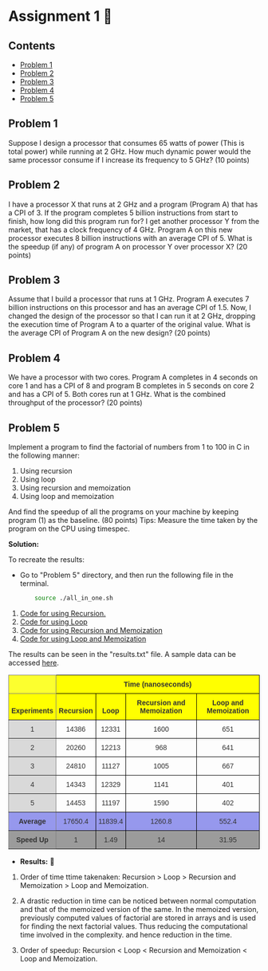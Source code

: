 # Assignment 1 📖 <!-- omit in toc -->

## Contents <!-- omit in toc -->
- [Problem 1](#problem-1)
- [Problem 2](#problem-2)
- [Problem 3](#problem-3)
- [Problem 4](#problem-4)
- [Problem 5](#problem-5)

## Problem 1

Suppose I design a processor that consumes 65 watts of power (This is total power) while running
at 2 GHz. How much dynamic power would the same processor consume if I increase its
frequency to 5 GHz? (10 points)

## Problem 2

I have a processor X that runs at 2 GHz and a program (Program A) that has a CPI of 3. If the
program completes 5 billion instructions from start to finish, how long did this program run for?
I get another processor Y from the market, that has a clock frequency of 4 GHz. Program A on
this new processor executes 8 billion instructions with an average CPI of 5. What is the speedup
(if any) of program A on processor Y over processor X? (20 points)

## Problem 3

Assume that I build a processor that runs at 1 GHz. Program A executes 7 billion instructions on
this processor and has an average CPI of 1.5. Now, I changed the design of the processor so that
I can run it at 2 GHz, dropping the execution time of Program A to a quarter of the original value.
What is the average CPI of Program A on the new design? (20 points)

## Problem 4

We have a processor with two cores. Program A completes in 4 seconds on core 1 and has a CPI
of 8 and program B completes in 5 seconds on core 2 and has a CPI of 5. Both cores run at 1 GHz.
What is the combined throughput of the processor? (20 points)

## Problem 5

Implement a program to find the factorial of numbers from 1 to 100 in C in the following manner:

1. Using recursion
2. Using loop
3. Using recursion and memoization
4. Using loop and memoization       


And find the speedup of all the programs on your machine by keeping program (1) as the
baseline. (80 points)
Tips: Measure the time taken by the program on the CPU using timespec.      


**Solution:**      

To recreate the results:    
- Go to "Problem 5" directory, and then run the following file in the terminal. 

    ```bash
        source ./all_in_one.sh
    ```

1. [Code for using Recursion.](./Problem%205/1_recursion.c)
2. [Code for using Loop](./Problem%205/2_loop.c)
3. [Code for using Recursion and Memoization](./Problem%205/3_recursion_memoization.c)
4. [Code for using Loop and Memoization](./Problem%205/4_loop_memoization.c)     
    
The results can be seen in the "results.txt" file. A sample data can be accessed [here](./Problem%205/results.txt).

<style type="text/css">
.tg  {border-collapse:collapse;border-spacing:0;}
.tg td{border-color:black;border-style:solid;border-width:1px;font-family:Arial, sans-serif;font-size:14px;
  overflow:hidden;padding:10px 5px;word-break:normal;}
.tg th{border-color:black;border-style:solid;border-width:1px;font-family:Arial, sans-serif;font-size:14px;
  font-weight:normal;overflow:hidden;padding:10px 5px;word-break:normal;}
.tg .tg-tm7f{background-color:#FF0;border-color:#000000;color:#333;font-weight:bold;text-align:center;vertical-align:bottom}
.tg .tg-k3q9{border-color:#000000;color:#333;text-align:center;vertical-align:bottom}
.tg .tg-spog{background-color:#fcff2f;border-color:inherit;color:#333;font-weight:bold;text-align:left;vertical-align:bottom}
.tg .tg-2m2l{background-color:#FF0;border-color:inherit;color:#333;font-weight:bold;text-align:center;vertical-align:bottom}
.tg .tg-29th{background-color:#D9D9D9;border-color:inherit;color:#333;text-align:center;vertical-align:bottom}
.tg .tg-n5qg{background-color:#9698ed;border-color:inherit;color:#333;font-weight:bold;text-align:center;vertical-align:bottom}
.tg .tg-2yxd{background-color:#9698ed;border-color:#000000;color:#333;text-align:center;vertical-align:bottom}
.tg .tg-xoi0{background-color:#9b9b9b;border-color:inherit;color:#333;font-weight:bold;text-align:center;vertical-align:bottom}
.tg .tg-dhox{background-color:#9b9b9b;border-color:#000000;color:#333;text-align:center;vertical-align:bottom}
</style>
<table class="tg">
<thead>
  <tr>
    <th class="tg-spog"></th>
    <th class="tg-tm7f" colspan="4"><span style="font-weight:bold;background-color:#FF0">Time (nanoseconds)</span></th>
  </tr>
</thead>
<tbody>
  <tr>
    <td class="tg-2m2l"><span style="font-weight:bold;background-color:#FF0">Experiments</span></td>
    <td class="tg-tm7f"><span style="font-weight:bold;background-color:#FF0">Recursion</span></td>
    <td class="tg-tm7f"><span style="font-weight:bold;background-color:#FF0">Loop</span></td>
    <td class="tg-tm7f"><span style="font-weight:bold;background-color:#FF0">Recursion and Memoization</span></td>
    <td class="tg-tm7f"><span style="font-weight:bold;background-color:#FF0">Loop and Memoization</span></td>
  </tr>
  <tr>
    <td class="tg-29th"><span style="background-color:#D9D9D9">1</span></td>
    <td class="tg-k3q9">14386</td>
    <td class="tg-k3q9">12331</td>
    <td class="tg-k3q9">1600</td>
    <td class="tg-k3q9">651</td>
  </tr>
  <tr>
    <td class="tg-29th"><span style="background-color:#D9D9D9">2</span></td>
    <td class="tg-k3q9">20260</td>
    <td class="tg-k3q9">12213</td>
    <td class="tg-k3q9">968</td>
    <td class="tg-k3q9">641</td>
  </tr>
  <tr>
    <td class="tg-29th"><span style="background-color:#D9D9D9">3</span></td>
    <td class="tg-k3q9">24810</td>
    <td class="tg-k3q9">11127</td>
    <td class="tg-k3q9">1005</td>
    <td class="tg-k3q9">667</td>
  </tr>
  <tr>
    <td class="tg-29th"><span style="background-color:#D9D9D9">4</span></td>
    <td class="tg-k3q9">14343</td>
    <td class="tg-k3q9">12329</td>
    <td class="tg-k3q9">1141</td>
    <td class="tg-k3q9">401</td>
  </tr>
  <tr>
    <td class="tg-29th"><span style="background-color:#D9D9D9">5</span></td>
    <td class="tg-k3q9">14453</td>
    <td class="tg-k3q9">11197</td>
    <td class="tg-k3q9">1590</td>
    <td class="tg-k3q9">402</td>
  </tr>
  <tr>
    <td class="tg-n5qg"><span style="font-weight:bold">Average</span></td>
    <td class="tg-2yxd">17650.4</td>
    <td class="tg-2yxd">11839.4</td>
    <td class="tg-2yxd">1260.8</td>
    <td class="tg-2yxd">552.4</td>
  </tr>
  <tr>
    <td class="tg-xoi0"><span style="font-weight:bold">Speed Up</span></td>
    <td class="tg-dhox">1</td>
    <td class="tg-dhox">1.49</td>
    <td class="tg-dhox">14</td>
    <td class="tg-dhox">31.95</td>
  </tr>
</tbody>
</table>

- **Results:** 🌟

1. Order of time ttime takenaken: Recursion > Loop > Recursion and Memoization > Loop and Memoization.

2. A drastic reduction in time can be noticed between normal computation and that of the memoized version of the same. In the memoized version, previously computed values of factorial are stored in arrays and is used for finding the next factorial values. Thus reducing the computational time involved in the complexity. and hence reduction in the time.
   
3. Order of speedup: Recursion < Loop < Recursion and Memoization < Loop and Memoization.
    

